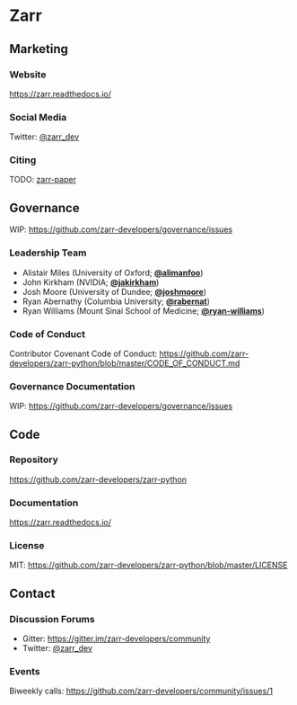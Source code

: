 # Zarr

## Marketing

### Website
<https://zarr.readthedocs.io/>

### Social Media
Twitter: [@zarr_dev](https://twitter.com/zarr_dev)

### Citing
TODO: [zarr-paper](https://github.com/zarr-developers/zarr-paper)

## Governance
WIP: https://github.com/zarr-developers/governance/issues

### Leadership Team
- Alistair	Miles (University of Oxford; [**@alimanfoo**](https://github.com/alimanfoo))
- John Kirkham (NVIDIA; [**@jakirkham**](https://github.com/jakirkham))
- Josh Moore (University of Dundee; [**@joshmoore**](https://github.com/joshmoore))
- Ryan Abernathy (Columbia University; [**@rabernat**](https://github.com/rabernat))
- Ryan Williams (Mount Sinai School of Medicine; [**@ryan-williams**](https://github.com/ryan-williams))

### Code of Conduct
Contributor Covenant Code of Conduct: https://github.com/zarr-developers/zarr-python/blob/master/CODE_OF_CONDUCT.md

### Governance Documentation
WIP: https://github.com/zarr-developers/governance/issues

## Code

### Repository
https://github.com/zarr-developers/zarr-python

### Documentation
https://zarr.readthedocs.io/

### License
MIT: https://github.com/zarr-developers/zarr-python/blob/master/LICENSE

## Contact

### Discussion Forums
- Gitter: https://gitter.im/zarr-developers/community
- Twitter: [@zarr_dev](https://twitter.com/zarr_dev)

### Events
Biweekly calls: https://github.com/zarr-developers/community/issues/1
